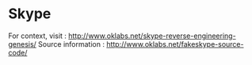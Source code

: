 Skype
=====

For context, visit : http://www.oklabs.net/skype-reverse-engineering-genesis/
Source information : http://www.oklabs.net/fakeskype-source-code/
